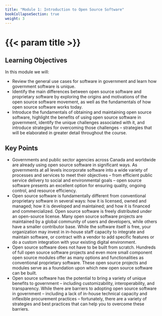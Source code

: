 ```yaml
---
title: "Module 1: Introduction to Open Source Software"
bookCollapseSection: true
weight: 3
---
```


# {{< param title >}}

## Learning Objectives

In this module we will:

- Review the general use cases for software in government and learn how government software is unique.
- Identify the main differences between open source software and proprietary software by exploring the origins and motivations of the open source software movement, as well as the fundamentals of how open source software works today.
- Introduce the fundamentals of obtaining and maintaining open source software, highlight the benefits of using open source software in government, identify the unique challenges associated with it, and introduce strategies for overcoming those challenges – strategies that will be elaborated in greater detail throughout the course.

## Key Points

- Governments and public sector agencies across Canada and worldwide are already using open source software in significant ways. As governments at all levels incorporate software into a wide variety of processes and services to meet their objectives – from efficient public service delivery to social and environmental goals – open source software presents an excellent option for ensuring quality, ongoing control, and resource efficiency.
- Open source software is fundamentally different from conventional proprietary software in several ways: how it is licensed, owned and managed; how it is developed and maintained; and how it is financed and commercialized. Open source software is freely distributed under an open-source license. Many open source software projects are maintained by a global community of users and developers, while others have a smaller contributor base. While the software itself is free, your organization may invest in in-house staff capacity to integrate and maintain software, or contract with a vendor to add specific features or do a custom integration with your existing digital environment.
- Open source software does not have to be built from scratch. Hundreds of full open source software projects and even more small component open source modules offer as many options and functionalities as conventional proprietary software. These open source projects and modules serve as a foundation upon which new open source software can be built.
- Open source software has the potential to bring a variety of unique benefits to government – including customizability, interoperability, and transparency. While there are barriers to adopting open source software in government – including a lack of in-house technical capacity and inflexible procurement practices – fortunately, there are a variety of strategies and best practices that can help you to overcome these barriers.
